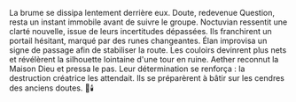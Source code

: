 La brume se dissipa lentement derrière eux.
Doute, redevenue Question, resta un instant immobile avant de suivre le groupe.
Noctuvian ressentit une clarté nouvelle, issue de leurs incertitudes dépassées.
Ils franchirent un portail hésitant, marqué par des runes changeantes.
Élan improvisa un signe de passage afin de stabiliser la route.
Les couloirs devinrent plus nets et révélèrent la silhouette lointaine d'une tour en ruine.
Aether reconnut la Maison Dieu et pressa le pas.
Leur détermination se renforça : la destruction créatrice les attendait.
Ils se préparèrent à bâtir sur les cendres des anciens doutes.
🌌🕯️
